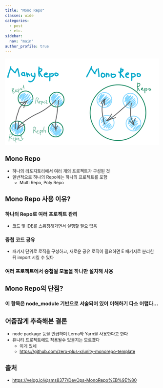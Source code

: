 ```yaml
---
title: "Mono Repo"
classes: wide
categories: 
  - post
  - etc.
sidebar:
  nav: "main"
author_profile: true
---
```


![post_thumbnail](/assets/images/images_sms8377_post_424b289d-a8c9-49e1-8821-b1679697c536_image.png)

## Mono Repo
* 하나의 리포지토리에서 여러 개의 프로젝트가 구성된 것
* 일반적으로 하나의 Repo에는 하나의 프로젝트를 포함
  * Multi Repo, Poly Repo

## Mono Repo 사용 이유?
### 하나의 Repo로 여러 프로젝트 관리
* 코드 및 IDE를 스위칭해가면서 실행할 필요 없음
### 중첩 코드 공유
* 패키지 단위로 로직을 구성하고, 새로운 공유 로직이 필요하면 E 패키지로 분리한 뒤 import 시킬 수 있다
### 여러 프로젝트에서 중첩될 모듈을 하나만 설치해 사용

## Mono Repo의 단점?
### 이 항목은 node_module 기반으로 서술되어 있어 이해하기 다소 어렵다...

## 어줍잖게 추측해본 결론
* node package 등을 언급하며 Lerna와 Yarn을 사용한다고 한다
* 유니티 프로젝트에도 적용될수 있을지는 모르겠다
  * 이게 있네
  * https://github.com/zero-plus-x/unity-monorepo-template

## 출처
* <https://velog.io/@sms8377/DevOps-MonoRepo%EB%9E%80>